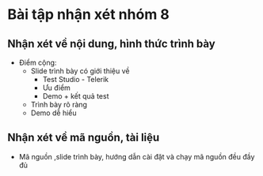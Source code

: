 # Bài tập nhận xét nhóm 8

## Nhận xét về nội dung, hình thức trình bày
- Điểm cộng:
  - Slide trình bày có giới thiệu về 
    + Test Studio - Telerik
    + Ưu điểm
    + Demo + kết quả test  
  - Trình bày rõ ràng
  - Demo dễ hiểu
## Nhận xét về mã nguồn, tài liệu
- Mã nguồn ,slide trình bày, hướng dẫn cài đặt và chạy mã nguồn đều đầy đủ
